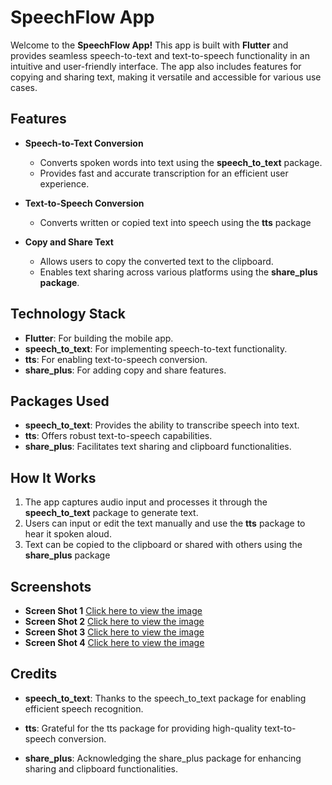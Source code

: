 # SpeechFlow App

Welcome to the **SpeechFlow App!** This app is built with **Flutter** and provides seamless speech-to-text and text-to-speech functionality in an intuitive and user-friendly interface. The app also includes features for copying and sharing text, making it versatile and accessible for various use cases.

## Features  
- **Speech-to-Text Conversion**  
  - Converts spoken words into text using the **speech_to_text** package.
  - Provides fast and accurate transcription for an efficient user experience.  

- **Text-to-Speech Conversion**  
  - Converts written or copied text into speech using the **tts** package  

- **Copy and Share Text**  
  - Allows users to copy the converted text to the clipboard.
  - Enables text sharing across various platforms using the **share_plus package**.  

## Technology Stack  
- **Flutter**: For building the mobile app.
- **speech_to_text**: For implementing speech-to-text functionality.
- **tts**: For enabling text-to-speech conversion.
- **share_plus**: For adding copy and share features.

## Packages Used  
- **speech_to_text**: Provides the ability to transcribe speech into text.
- **tts**: Offers robust text-to-speech capabilities.
- **share_plus**: Facilitates text sharing and clipboard functionalities. 

## How It Works  
1. The app captures audio input and processes it through the **speech_to_text** package to generate text.
2. Users can input or edit the text manually and use the **tts** package to hear it spoken aloud.
3. Text can be copied to the clipboard or shared with others using the **share_plus** package

## Screenshots  
- **Screen Shot 1** [Click here to view the image](https://github.com/alishah18105/SpeechFlow-App/blob/main/Screenshots/img1.jpeg)  
- **Screen Shot 2** [Click here to view the image](https://github.com/alishah18105/SpeechFlow-App/blob/main/Screenshots/img2.jpeg)  
- **Screen Shot 3** [Click here to view the image](https://github.com/alishah18105/SpeechFlow-App/blob/main/Screenshots/img3.jpeg)  
- **Screen Shot 4** [Click here to view the image](https://github.com/alishah18105/SpeechFlow-App/blob/main/Screenshots/img4.jpeg)  

## Credits  
- **speech_to_text**: Thanks to the speech_to_text package for enabling efficient speech recognition.

- **tts**: Grateful for the tts package for providing high-quality text-to-speech conversion.

- **share_plus**: Acknowledging the share_plus package for enhancing sharing and clipboard functionalities.
